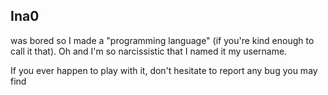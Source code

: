 ## Ina0
 was bored so I made a "programming language" (if you're kind enough to call it that).
 Oh and I'm so narcissistic that I named it my username.
 
If you ever happen to play with it, don't hesitate to report any bug you may find

